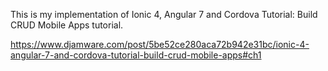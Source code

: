 This is my implementation of Ionic 4, Angular 7 and Cordova Tutorial: Build CRUD Mobile Apps tutorial.

https://www.djamware.com/post/5be52ce280aca72b942e31bc/ionic-4-angular-7-and-cordova-tutorial-build-crud-mobile-apps#ch1


